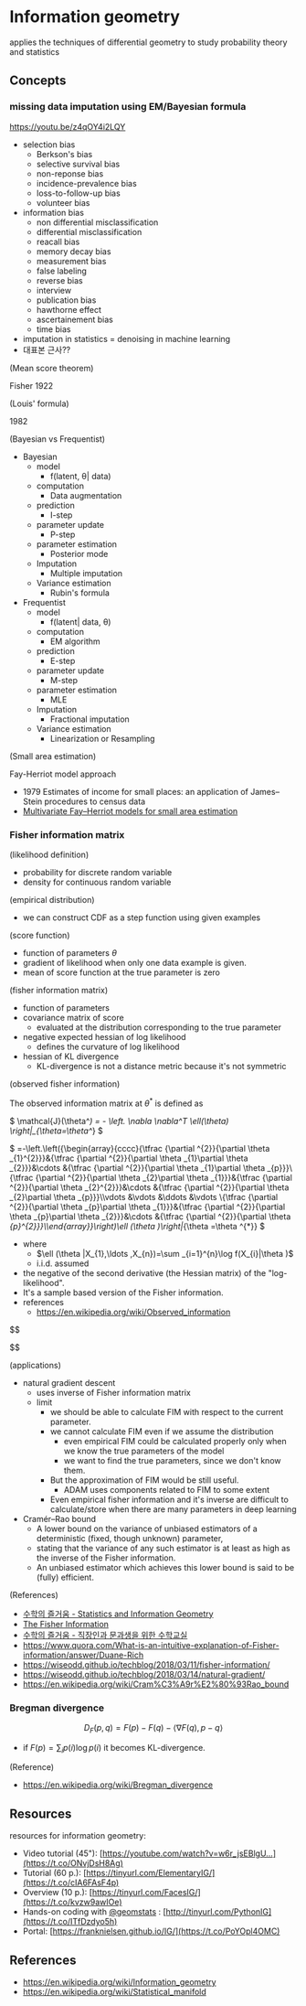 # Information geometry

applies the techniques of differential geometry to study probability theory and statistics

## Concepts

### missing data imputation using EM/Bayesian formula

https://youtu.be/z4qOY4i2LQY

- selection bias
  - Berkson's bias
  - selective survival bias
  - non-reponse bias
  - incidence-prevalence bias
  - loss-to-follow-up bias
  - volunteer bias
- information bias
  - non differential misclassification
  - differential misclassification
  - reacall bias
  - memory decay bias
  - measurement bias
  - false labeling
  - reverse bias
  - interview
  - publication bias
  - hawthorne effect
  - ascertainement bias
  - time bias
- imputation in statistics = denoising in machine learning
- 대표본 근사??

(Mean score theorem)

Fisher 1922

(Louis' formula)

1982

(Bayesian vs Frequentist)

- Bayesian
  - model
    - f(latent, θ| data)
  - computation
    - Data augmentation
  - prediction
    - I-step
  - parameter update
    - P-step
  - parameter estimation
    - Posterior mode
  - Imputation
    - Multiple imputation
  - Variance estimation
    - Rubin's formula
- Frequentist
  - model
    - f(latent| data, θ)
  - computation
    - EM algorithm
  - prediction
    - E-step
  - parameter update
    - M-step
  - parameter estimation
    - MLE
  - Imputation
    - Fractional imputation
  - Variance estimation
    - Linearization or Resampling

(Small area estimation)

Fay-Herriot model approach
- 1979 Estimates of income for small places: an application of James–Stein procedures to census data
- [Multivariate Fay–Herriot models for small area estimation](https://doi.org/10.1016/j.csda.2015.07.013)

### Fisher information matrix

(likelihood definition)

- probability for discrete random variable
- density for continuous random variable

(empirical distribution)

- we can construct CDF as a step function using given examples

(score function)

- function of parameters $\theta$
- gradient of likelihood when only one data example is given.
- mean of score function at the true parameter is zero

(fisher information matrix)

- function of parameters
- covariance matrix of score
  - evaluated at the distribution corresponding to the true parameter
- negative expected hessian of log likelihood
  - defines the curvature of log likelihood
- hessian of KL divergence
  - KL-divergence is not a distance metric because it's not symmetric

(observed fisher information)

The observed information matrix at $\theta^*$ is defined as

$
\mathcal{J}(\theta^*)
= - \left.
  \nabla \nabla^T
  \ell(\theta)
\right|_{\theta=\theta^*}
$

$
=-\left.\left({\begin{array}{cccc}{\tfrac {\partial ^{2}}{\partial \theta _{1}^{2}}}&{\tfrac {\partial ^{2}}{\partial \theta _{1}\partial \theta _{2}}}&\cdots &{\tfrac {\partial ^{2}}{\partial \theta _{1}\partial \theta _{p}}}\\{\tfrac {\partial ^{2}}{\partial \theta _{2}\partial \theta _{1}}}&{\tfrac {\partial ^{2}}{\partial \theta _{2}^{2}}}&\cdots &{\tfrac {\partial ^{2}}{\partial \theta _{2}\partial \theta _{p}}}\\\vdots &\vdots &\ddots &\vdots \\{\tfrac {\partial ^{2}}{\partial \theta _{p}\partial \theta _{1}}}&{\tfrac {\partial ^{2}}{\partial \theta _{p}\partial \theta _{2}}}&\cdots &{\tfrac {\partial ^{2}}{\partial \theta _{p}^{2}}}\\\end{array}}\right)\ell (\theta )\right|_{\theta =\theta ^{*}}
$

- where
  - $\ell (\theta |X_{1},\ldots ,X_{n})=\sum _{i=1}^{n}\log f(X_{i}|\theta )$
  - i.i.d. assumed
- the negative of the second derivative (the Hessian matrix) of the "log-likelihood".
- It's a sample based version of the Fisher information.
- references
  - https://en.wikipedia.org/wiki/Observed_information

$$

$$

(applications)

- natural gradient descent
  - uses inverse of Fisher information matrix
  - limit
    - we should be able to calculate FIM with respect to the current parameter.
    - we cannot calculate FIM even if we assume the distribution
      - even empirical FIM could be calculated properly only when we know the true parameters of the model
      - we want to find the true parameters, since we don't know them.
    - But the approximation of FIM would be still useful.
      - ADAM uses components related to FIM to some extent
    - Even empirical fisher information and it's inverse are difficult to calculate/store when there are many parameters in deep learning
- Cramér–Rao bound
  - A lower bound on the variance of unbiased estimators of a deterministic (fixed, though unknown) parameter,
  - stating that the variance of any such estimator is at least as high as the inverse of the Fisher information.
  - An unbiased estimator which achieves this lower bound is said to be (fully) efficient.

(References)

- [수학의 즐거움 - Statistics and Information Geometry](https://youtube.com/playlist?list=PLMSC8mGmVhvBQ5jZRjzY3KkIEEokLMZhH)
- [The Fisher Information](https://youtu.be/pneluWj-U-o)
- [수학의 즐거움 - 직장인과 문과생을 위한 수학교실](https://youtu.be/4s06EgHHRrA)
- https://www.quora.com/What-is-an-intuitive-explanation-of-Fisher-information/answer/Duane-Rich
- https://wiseodd.github.io/techblog/2018/03/11/fisher-information/
- https://wiseodd.github.io/techblog/2018/03/14/natural-gradient/
- https://en.wikipedia.org/wiki/Cram%C3%A9r%E2%80%93Rao_bound

### Bregman divergence

$$
D_{F}(p,q)=F(p)-F(q)-\langle \nabla F(q),p-q\rangle
$$

- if $F(p)=\sum _{i}p(i)\log p(i)$ it becomes KL-divergence.

(Reference)

- https://en.wikipedia.org/wiki/Bregman_divergence

## Resources

resources for information geometry:

- Video tutorial (45"): [https://youtube.com/watch?v=w6r_jsEBlgU…](https://t.co/ONvjDsH8Ag) 
- Tutorial (60 p.): [https://tinyurl.com/ElementaryIG/](https://t.co/cIA6FAsF4p) 
- Overview (10 p.): [https://tinyurl.com/FacesIG/](https://t.co/kvzw9awIOe) 
- Hands-on coding  with [@geomstats](https://twitter.com/geomstats) : [http://tinyurl.com/PythonIG](https://t.co/ITfDzdyo5h)
- Portal: [https://franknielsen.github.io/IG/](https://t.co/PoYOpl4OMC)

## References

- https://en.wikipedia.org/wiki/Information_geometry
- https://en.wikipedia.org/wiki/Statistical_manifold
